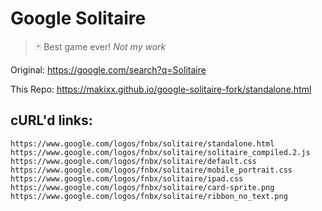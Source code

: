 # Google Solitaire
> 🃏 Best game ever! *Not my work*

Original: https://google.com/search?q=Solitaire

This Repo: https://makixx.github.io/google-solitaire-fork/standalone.html

## cURL'd links:
```
https://www.google.com/logos/fnbx/solitaire/standalone.html
https://www.google.com/logos/fnbx/solitaire/solitaire_compiled.2.js
https://www.google.com/logos/fnbx/solitaire/default.css
https://www.google.com/logos/fnbx/solitaire/mobile_portrait.css
https://www.google.com/logos/fnbx/solitaire/ipad.css
https://www.google.com/logos/fnbx/solitaire/card-sprite.png
https://www.google.com/logos/fnbx/solitaire/ribbon_no_text.png
```
